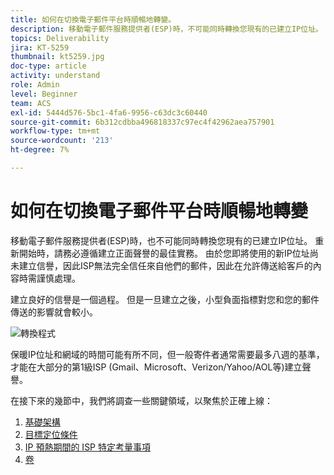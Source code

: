 ```yaml
---
title: 如何在切換電子郵件平台時順暢地轉變。
description: 移動電子郵件服務提供者(ESP)時，不可能同時轉換您現有的已建立IP位址。 重新開始時，請務必遵循建立正面聲譽的最佳實務。
topics: Deliverability
jira: KT-5259
thumbnail: kt5259.jpg
doc-type: article
activity: understand
role: Admin
level: Beginner
team: ACS
exl-id: 5444d576-5bc1-4fa6-9956-c63dc3c60440
source-git-commit: 6b312cdbba496818337c97ec4f42962aea757901
workflow-type: tm+mt
source-wordcount: '213'
ht-degree: 7%

---
```


# 如何在切換電子郵件平台時順暢地轉變

移動電子郵件服務提供者(ESP)時，也不可能同時轉換您現有的已建立IP位址。 重新開始時，請務必遵循建立正面聲譽的最佳實務。 由於您即將使用的新IP位址尚未建立信譽，因此ISP無法完全信任來自他們的郵件，因此在允許傳送給客戶的內容時需謹慎處理。

建立良好的信譽是一個過程。 但是一旦建立之後，小型負面指標對您和您的郵件傳送的影響就會較小。

![轉換程式](../assets/transition-process.png)

保暖IP位址和網域的時間可能有所不同，但一般寄件者通常需要最多八週的基準，才能在大部分的第1級ISP (Gmail、Microsoft、Verizon/Yahoo/AOL等)建立聲譽。

在接下來的幾節中，我們將調查一些關鍵領域，以聚焦於正確上線：

1. [基礎架構](/help/transition-process/infrastructure.md)
2. [目標定位條件](/help/transition-process/targeting-criteria.md)
3. [IP 預熱期間的 ISP 特定考量事項](/help/transition-process/isp-specific-considerations-during-ip-warming.md)
4. [卷](/help/transition-process/volume.md)
